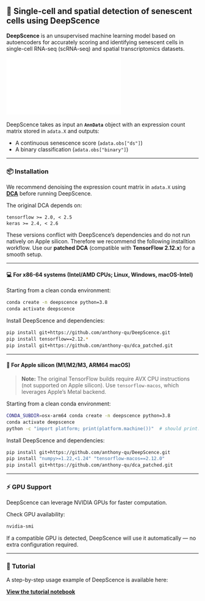 ## 🧬 Single-cell and spatial detection of senescent cells using DeepScence

**DeepScence** is an unsupervised machine learning model based on autoencoders for accurately scoring and identifying senescent cells in single-cell RNA-seq (scRNA-seq) and spatial transcriptomics datasets.

![DeepScence Overview](DeepScence/data/DeepScience_overview.pdf)

DeepScence takes as input an **`AnnData`** object with an expression count matrix stored in `adata.X` and outputs:
- A continuous senescence score (`adata.obs["ds"]`)
- A binary classification (`adata.obs["binary"]`)

---

### 📦 Installation

We recommend denoising the expression count matrix in `adata.X` using **[DCA](https://github.com/theislab/dca)** before running DeepScence.

The original DCA depends on:
```
tensorflow >= 2.0, < 2.5
keras >= 2.4, < 2.6
```
These versions conflict with DeepScence’s dependencies and do not run natively on Apple silicon. Therefore we recommend the following installtion workflow. Use our **patched DCA** (compatible with **TensorFlow 2.12.x**) for a smooth setup.

---

#### 💻 For x86-64 systems (Intel/AMD CPUs; Linux, Windows, macOS-Intel)

Starting from a clean conda environment:
```bash
conda create -n deepscence python=3.8
conda activate deepscence
```

Install DeepScence and dependencies:
```bash
pip install git+https://github.com/anthony-qu/DeepScence.git
pip install tensorflow==2.12.*
pip install git+https://github.com/anthony-qu/dca_patched.git
```

---

#### 🍏 For Apple silicon (M1/M2/M3, ARM64 macOS)

> **Note:** The original TensorFlow builds require AVX CPU instructions (not supported on Apple silicon). Use `tensorflow-macos`, which leverages Apple’s Metal backend.

Starting from a clean conda environment:
```bash
CONDA_SUBDIR=osx-arm64 conda create -n deepscence python=3.8
conda activate deepscence
python -c "import platform; print(platform.machine())"  # should print: arm64
```

Install DeepScence and dependencies:
```bash
pip install git+https://github.com/anthony-qu/DeepScence.git
pip install "numpy>=1.22,<1.24" "tensorflow-macos==2.12.0"
pip install git+https://github.com/anthony-qu/dca_patched.git
```

---

### ⚡ GPU Support

DeepScence can leverage NVIDIA GPUs for faster computation.

Check GPU availability:
```bash
nvidia-smi
```

If a compatible GPU is detected, DeepScence will use it automatically — no extra configuration required.

---


### 📖 Tutorial

A step-by-step usage example of DeepScence is available here:

[**View the tutorial notebook**](DeepScence/tutorial/demo.ipynb)

